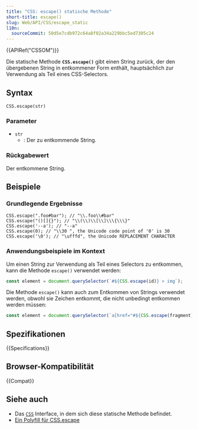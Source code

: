 ```yaml
---
title: "CSS: escape() statische Methode"
short-title: escape()
slug: Web/API/CSS/escape_static
l10n:
  sourceCommit: 50d5e7cdb972c64a8f02a34a229bbc5ed7305c24
---
```


{{APIRef("CSSOM")}}

Die statische Methode **`CSS.escape()`** gibt einen String zurück, der den übergebenen String in entkommener Form enthält, hauptsächlich zur Verwendung als Teil eines CSS-Selectors.

## Syntax

```js-nolint
CSS.escape(str)
```

### Parameter

- `str`
  - : Der zu entkommende String.

### Rückgabewert

Der entkommene String.

## Beispiele

### Grundlegende Ergebnisse

<!-- Note: the {} need to be triple-escaped, once for Yari -->

```js-nolint
CSS.escape(".foo#bar"); // "\\.foo\\#bar"
CSS.escape("()[]{}"); // "\\(\\)\\[\\]\\\{\\\}"
CSS.escape('--a'); // "--a"
CSS.escape(0); // "\\30 ", the Unicode code point of '0' is 30
CSS.escape('\0'); // "\ufffd", the Unicode REPLACEMENT CHARACTER
```

### Anwendungsbeispiele im Kontext

Um einen String zur Verwendung als Teil eines Selectors zu entkommen, kann die Methode `escape()` verwendet werden:

```js
const element = document.querySelector(`#${CSS.escape(id)} > img`);
```

Die Methode `escape()` kann auch zum Entkommen von Strings verwendet werden, obwohl sie Zeichen entkommt, die nicht unbedingt entkommen werden müssen:

```js
const element = document.querySelector(`a[href="#${CSS.escape(fragment)}"]`);
```

## Spezifikationen

{{Specifications}}

## Browser-Kompatibilität

{{Compat}}

## Siehe auch

- Das [`CSS`](/de/docs/Web/API/CSS) Interface, in dem sich diese statische Methode befindet.
- [Ein Polyfill für CSS.escape](https://github.com/mathiasbynens/CSS.escape/blob/master/css.escape.js)
